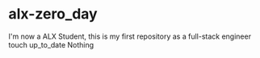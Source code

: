 # alx-zero_day
I'm now a ALX Student, this is my first repository as a full-stack engineer 
touch up_to_date
Nothing
